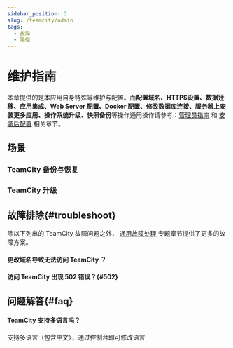 ```yaml
---
sidebar_position: 3
slug: /teamcity/admin
tags:
  - 故障
  - 路径
---
```



# 维护指南

本章提供的是本应用自身特殊等维护与配置。而**配置域名、HTTPS设置、数据迁移、应用集成、Web Server 配置、Docker 配置、修改数据库连接、服务器上安装更多应用、操作系统升级、快照备份**等操作通用操作请参考：[管理员指南](../administrator) 和 [安装后配置](../install/setup) 相关章节。

## 场景

### TeamCity 备份与恢复

### TeamCity 升级

## 故障排除{#troubleshoot}

除以下列出的 TeamCity 故障问题之外， [通用故障处理](../troubleshoot) 专题章节提供了更多的故障方案。  

#### 更改域名导致无法访问 TeamCity ？

#### 访问 TeamCity 出现 502 错误？{#502}


## 问题解答{#faq}

#### TeamCity 支持多语言吗？

支持多语言（包含中文），通过控制台即可修改语言

